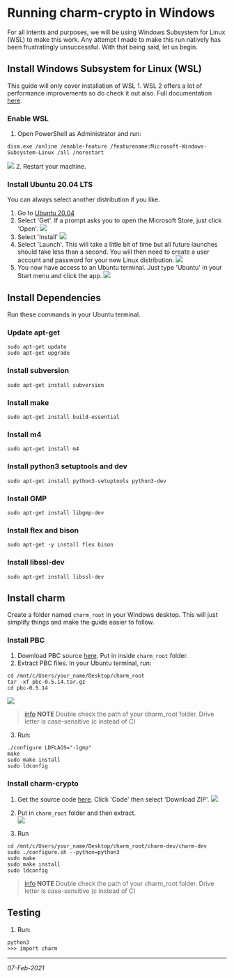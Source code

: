 # Running charm-crypto in Windows  
For all intents and purposes, we will be using Windows Subsystem for Linux (WSL) to make this work. Any attempt I made 
to make this run natively has been frustratingly unsuccessful. With that being said, let us begin.

## Install Windows Subsystem for Linux (WSL)
This guide will only cover installation of WSL 1. WSL 2 offers a lot of performance improvements so do check it out also.
Full documentation [here](https://docs.microsoft.com/en-us/windows/wsl/install-win10).

### Enable WSL
1. Open PowerShell as Administrator and run:
```
dism.exe /online /enable-feature /featurename:Microsoft-Windows-Subsystem-Linux /all /norestart
```
![](https://i.imgur.com/uZsiAoc.png)
2. Restart your machine.

### Install Ubuntu 20.04 LTS
You can always select another distribution if you like.
1. Go to [Ubuntu 20.04](https://www.microsoft.com/store/apps/9n6svws3rx71)
2. Select 'Get'. If a prompt asks you to open the Microsoft Store, just click 'Open'.
![](https://i.imgur.com/dzdMyNh.png)
3. Select 'Install'
![](https://i.imgur.com/jRuRyKz.png)
4. Select 'Launch'. This will take a little bit of time but all future launches should take less than a second. You will 
then need to create a user account and password for your new Linux distribution.
![](https://i.imgur.com/by38oWW.png)
5. You now have access to an Ubuntu terminal. Just type 'Ubuntu' in your Start menu and click the app.
![](https://i.imgur.com/bpUHXLD.png)

## Install Dependencies
Run these commands in your Ubuntu terminal.

### Update apt-get
```
sudo apt-get update
sudo apt-get upgrade
```

### Install subversion
```
sudo apt-get install subversion
```

### Install make
```
sudo apt-get install build-essential
```

### Install m4
```
sudo apt-get install m4
```

### Install python3 setuptools and dev
```
sudo apt-get install python3-setuptools python3-dev
```

### Install GMP
```
sudo apt-get install libgmp-dev
```

### Install flex and bison
```
sudo apt-get -y install flex bison
```

### Install libssl-dev
```
sudo apt-get install libssl-dev
```

## Install charm
Create a folder named `charm_root` in your Windows desktop. This will just simplify things and make the guide easier to 
follow.

### Install PBC
1. Download PBC source [here](https://crypto.stanford.edu/pbc/files/pbc-0.5.14.tar.gz). Put in inside `charm_root` folder.
2. Extract PBC files. In your Ubuntu terminal, run:
```
cd /mnt/c/Users/your_name/Desktop/charm_root
tar -xf pbc-0.5.14.tar.gz
cd pbc-0.5.14
```
![](https://i.imgur.com/cVsBwjh.png)
> [info](:Icon) **NOTE**
> Double check the path of your charm_root folder. Drive letter is case-sensitive (c instead of C)

3. Run:
```
./configure LDFLAGS="-lgmp" 
make
sudo make install
sudo ldconfig
```

### Install charm-crypto 
1. Get the source code [here](https://github.com/JHUISI/charm). Click 'Code' then select 'Download ZIP'.
![](https://i.imgur.com/URnXbKg.png)

2. Put in `charm_root` folder and then extract.  
![](https://i.imgur.com/0uGJ2Ud.png)

3. Run
```
cd /mnt/c/Users/your_name/Desktop/charm_root/charm-dev/charm-dev
sudo ./configure.sh --python=python3
sudo make
sudo make install
sudo ldconfig
```
> [info](:Icon) **NOTE**
> Double check the path of your charm_root folder. Drive letter is case-sensitive (c instead of C)

## Testing
1. Run:
```
python3
>>> import charm
```
---
*07-Feb-2021*